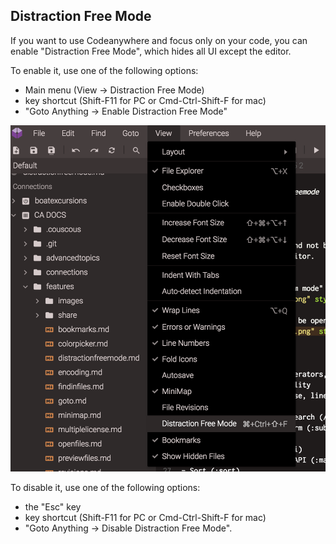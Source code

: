 ## Distraction Free Mode

If you want to use Codeanywhere and focus only on your code, you can enable "Distraction Free Mode", which hides all UI except the editor.

To enable it, use one of the following options:
* Main menu (View -> Distraction Free Mode)
* key shortcut (Shift-F11 for PC or Cmd-Ctrl-Shift-F for mac)
* "Goto Anything -> Enable Distraction Free Mode"

![](/images/distractfree.png)

To disable it, use one of the following options:
* the "Esc" key
* key shortcut (Shift-F11 for PC or Cmd-Ctrl-Shift-F for mac)
* "Goto Anything -> Disable Distraction Free Mode".
